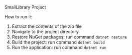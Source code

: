 SmallLibrary Project

How to run it:

1. Extract the contents of the zip file
2. Navigate to the project directory
3. Restore NuGet packages: run command `dotnet restore`
4. Build the project: run command `dotnet build`
5. Run the application: run command `dotnet run`
